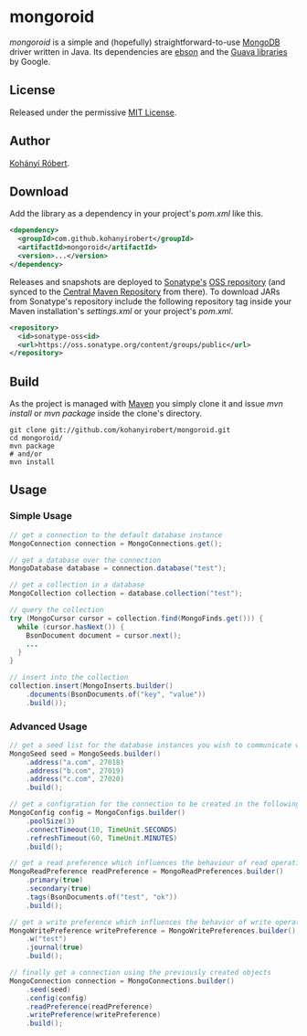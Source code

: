 # mongoroid
*mongoroid* is a simple and (hopefully) straightforward-to-use [MongoDB][]
driver written in Java. Its dependencies are [ebson][] and the
[Guava libraries][] by Google.

## License
Released under the permissive [MIT License][].

## Author
[Kohányi Róbert][].

## Download
Add the library as a dependency in your project's *pom.xml* like this.

```xml
<dependency>
  <groupId>com.github.kohanyirobert</groupId>
  <artifactId>mongoroid</artifactId>
  <version>...</version>
</dependency>
```

Releases and snapshots are deployed to [Sonatype's][] [OSS repository][] (and
synced to the [Central Maven Repository][] from there). To download JARs from
Sonatype's repository include the following repository tag inside your Maven
installation's *settings.xml* or your project's *pom.xml*.

```xml
<repository>
  <id>sonatype-oss<id>
  <url>https://oss.sonatype.org/content/groups/public</url>
</repository>
```

## Build
As the project is managed with [Maven][] you simply clone it and issue *mvn
install* or *mvn package* inside the clone's directory.

```
git clone git://github.com/kohanyirobert/mongoroid.git
cd mongoroid/
mvn package
# and/or
mvn install
```

## Usage
### Simple Usage
```java
// get a connection to the default database instance
MongoConnection connection = MongoConnections.get();

// get a database over the connection
MongoDatabase database = connection.database("test");

// get a collection in a database
MongoCollection collection = database.collection("test");

// query the collection
try (MongoCursor cursor = collection.find(MongoFinds.get())) {
  while (cursor.hasNext()) {
    BsonDocument document = cursor.next();
    ...
  }
}

// insert into the collection
collection.insert(MongoInserts.builder()
    .documents(BsonDocuments.of("key", "value"))
    .build());
```
### Advanced Usage
```java
// get a seed list for the database instances you wish to communicate with
MongoSeed seed = MongoSeeds.builder()
    .address("a.com", 27018)
    .address("b.com", 27019)
    .address("c.com", 27020)
    .build();

// get a configration for the connection to be created in the following steps
MongoConfig config = MongoConfigs.builder()
    .poolSize(3)
    .connectTimeout(10, TimeUnit.SECONDS)
    .refreshTimeout(60, TimeUnit.MINUTES)
    .build();

// get a read preference which influences the behaviour of read operations
MongoReadPreference readPreference = MongoReadPreferences.builder()
    .primary(true)
    .secondary(true)
    .tags(BsonDocuments.of("test", "ok"))
    .build();

// get a write preference which influences the behavior of write operations
MongoWritePreference writePreference = MongoWritePreferences.builder()
    .w("test")
    .journal(true)
    .build();

// finally get a connection using the previously created objects
MongoConnection connection = MongoConnections.builder()
    .seed(seed)
    .config(config)
    .readPreference(readPreference)
    .writePreference(writePreference)
    .build();
```

[MongoDB]: http://www.mongodb.org
[ebson]: https://github.com/kohanyirobert/ebson
[Guava libraries]: http://code.google.com/p/guava-libraries
[Kohányi Róbert]: http://kohanyirobert.github.com
[MIT License]: https://raw.github.com/kohanyirobert/ebson/master/LICENSE.txt
[Sonatype's]: http://sonatype.com
[OSS repository]: https://oss.sonatype.org
[Central Maven Repository]: http://search.maven.org
[Maven]: http://maven.apache.org
